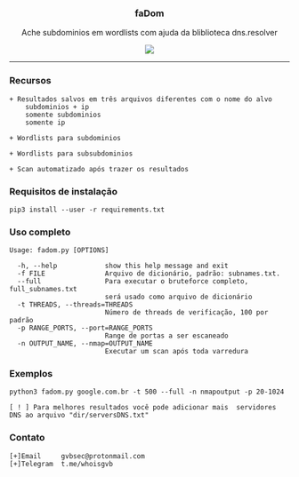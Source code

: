 <p align="center">
  <h3 align="center">faDom</h3>
  <p align="center">Ache subdominios em wordlists com ajuda da bliblioteca dns.resolver</p>

  <p align="center">
    <a href="https://t.me/whoisgvb">
      <img src="https://img.shields.io/badge/Telegram-@whoisgvb-blue.svg">
    </a>
  </p>
</p>
<hr>

### Recursos
```
+ Resultados salvos em três arquivos diferentes com o nome do alvo
	subdominios + ip
	somente subdominios
	somente ip

+ Wordlists para subdominios

+ Wordlists para subsubdominios

+ Scan automatizado após trazer os resultados

```
### Requisitos de instalação
```
pip3 install --user -r requirements.txt
```

###  Uso completo

```
Usage: fadom.py [OPTIONS]

  -h, --help            show this help message and exit
  -f FILE               Arquivo de dicionário, padrão: subnames.txt.
  --full                Para executar o bruteforce completo, full_subnames.txt
                        será usado como arquivo de dicionário
  -t THREADS, --threads=THREADS
                        Número de threads de verificação, 100 por padrão
  -p RANGE_PORTS, --port=RANGE_PORTS
                        Range de portas a ser escaneado
  -n OUTPUT_NAME, --nmap=OUTPUT_NAME
                        Executar um scan após toda varredura

```

### Exemplos

```
python3 fadom.py google.com.br -t 500 --full -n nmapoutput -p 20-1024

[ ! ] Para melhores resultados você pode adicionar mais  servidores DNS ao arquivo "dir/serversDNS.txt"
```

### Contato

```
[+]Email     gvbsec@protonmail.com
[+]Telegram  t.me/whoisgvb
```
